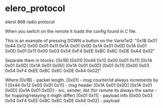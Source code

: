 # elero_protocol
elerol 868 radio protocol

When you switch on the remote it loads the config found in C file.

This is an example of pressing DOWN a button on the VarioTel2:
"0x1B 0x01 0x44 0x12 0x00 0x01 0x11 0x1A 0x01 0x0D 0x1A 0x01 0x0D 0x1A 0x01 0x0D 0x01 0x11 0x00 0x03 0x54 0xF4 0xEE 0xBC 0x6C 0xDE 0xA4 0x02"

Separate them in blocks:
[0x1B] [0x01] [0x44 0x12 0x00 0x01 0x11] [0x1A 0x01 0x0D] [0x1A 0x01 0x0D] [0x1A 0x01 0x0D] [0x01 0x11] [0x00 0x03 0x54 0xF4 0xEE 0xBC 0x6C 0xDE 0xA4 0x02]"

Where
[0x1B] - packet length.
[0x01]  - msg counter/id always increments by 1
[0x44 0x12 0x00 0x01 0x11] - msg header
[0x1A 0x01 0x0D] [0x1A 0x01 0x0D] [0x1A 0x01 0x0D] - src, sender, dst (for remote its always the same - for hopping/relaying it migth differ)
[0x01 0x11] - payload info
[0x00 0x03 0x54 0xF4 0xEE 0xBC 0x6C 0xDE 0xA4 0x02] - payload